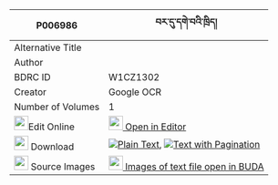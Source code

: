 |P006986|བར་དུ་དགེ་བའི་ཁྲིད། 
| --- | --- 
|Alternative Title |
|Author | 
|BDRC ID | W1CZ1302
|Creator | Google OCR
|Number of Volumes| 1
|<img width="25" src="https://img.icons8.com/color/25/000000/edit-property.png">Edit Online| [<img width="25" src="https://avatars.githubusercontent.com/u/45091458?s=200&v=4"> Open in Editor](http://editor.openpecha.org/P006986)
|<img width="25" src="https://img.icons8.com/fluent/48/000000/download-2.png"/>  Download | [![](https://img.icons8.com/color/20/000000/txt.png)Plain Text](https://github.com/Openpecha/P006986/releases/download/v1/bar_du_gewa_i_tri_plain_P006986.zip), [![](https://img.icons8.com/color/20/000000/txt.png)Text with Pagination](https://github.com/Openpecha/P006986/releases/download/v1/bar_du_gewa_i_tri_pages_P006986.zip)
|<img width="25" src="https://img.icons8.com/plasticine/100/000000/pictures-folder.png"/>  Source Images | [<img width="25" src="https://library.bdrc.io/icons/BUDA-small.svg"> Images of text file open in BUDA](https://library.bdrc.io/show/bdr:W1CZ1302)